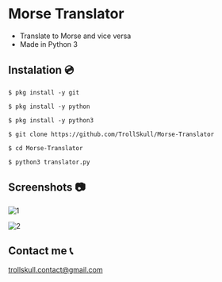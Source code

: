 # Morse Translator
- Translate to Morse and vice versa
- Made in Python 3

## Instalation 💿
	$ pkg install -y git

	$ pkg install -y python

	$ pkg install -y python3

	$ git clone https://github.com/TrollSkull/Morse-Translator

	$ cd Morse-Translator

	$ python3 translator.py

## Screenshots 📷

![1](https://user-images.githubusercontent.com/64570084/94212137-bce0d200-fea9-11ea-821a-d06a2e89bc19.jpg)

![2](https://user-images.githubusercontent.com/64570084/94212147-c66a3a00-fea9-11ea-868d-2c28d831bfc4.jpg)

## Contact me 📞
trollskull.contact@gmail.com

